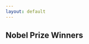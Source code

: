 ```yaml
---
layout: default 
---
```

<div class="container my-4">
  <h2 class="fw-semibold text-dark">
    Nobel Prize Winners
  </h2>
</div>

<div class="container">
	<br/>
	<div class="row" id="main"></div>
	<script src="https://code.jquery.com/jquery-3.7.1.min.js"></script>
	<script src="{{ 'assets/js/data.js' | absolute_url }}"></script>
	<script src="{{ 'dist/elastic-list.js' | absolute_url }}"></script>
	<script src="{{ 'assets/js/simple.js' | absolute_url }}"></script>
	<link href="{{ 'dist/elastic-list.css' | absolute_url }}" rel="stylesheet">
  <div id="results" class="container mt-5">
    <!-- Filtered results will be appended here. -->
    <div id="results-row" class="row">
      <!-- Cards will be placed in columns by Bootstrap -->
    </div>
  </div>
</div>